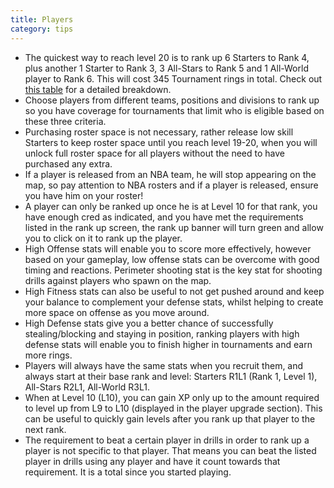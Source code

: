 ```yaml
---
title: Players
category: tips
---
```


* The quickest way to reach level 20 is to rank up 6 Starters to Rank 4, plus another 1 Starter to Rank 3, 3 All-Stars to Rank 5 and 1 All-World player to Rank 6. This will cost 345 Tournament rings in total. Check out [this table](#level-up-team-level-fast) for a detailed breakdown.
* Choose players from different teams, positions and divisions to rank up so you have coverage for tournaments that limit who is eligible based on these three criteria.
* Purchasing roster space is not necessary, rather release low skill Starters to keep roster space until you reach level 19-20, when you will unlock full roster space for all players without the need to have purchased any extra.
* If a player is released from an NBA team, he will stop appearing on the map, so pay attention to NBA rosters and if a player is released, ensure you have him on your roster!
* A player can only be ranked up once he is at Level 10 for that rank, you have enough cred as indicated, and you have met the requirements listed in the rank up screen, the rank up banner will turn green and allow you to click on it to rank up the player.
* High Offense stats will enable you to score more effectively, however based on your gameplay, low offense stats can be overcome with good timing and reactions. Perimeter shooting stat is the key stat for shooting drills against players who spawn on the map.
* High Fitness stats can also be useful to not get pushed around and keep your balance to complement your defense stats, whilst helping to create more space on offense as you move around.
* High Defense stats give you a better chance of successfully stealing/blocking and staying in position, ranking players with high defense stats will enable you to finish higher in tournaments and earn more rings.
* Players will always have the same stats when you recruit them, and always start at their base rank and level: Starters R1L1 (Rank 1, Level 1), All-Stars R2L1, All-World R3L1.
* When at Level 10 (L10), you can gain XP only up to the amount required to level up from L9 to L10 (displayed in the player upgrade section). This can be useful to quickly gain levels after you rank up that player to the next rank.
* The requirement to beat a certain player in drills in order to rank up a player is not specific to that player. That means you can beat the listed player in drills using any player and have it count towards that requirement. It is a total since you started playing.
